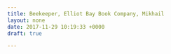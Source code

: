 ```yaml
---
title: Beekeeper, Elliot Bay Book Company, Mikhail
layout: none
date: 2017-11-29 10:19:33 +0000
draft: true

---
```

